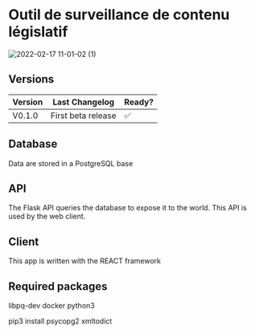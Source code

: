 # Outil de surveillance de contenu législatif
![2022-02-17 11-01-02 (1)](https://user-images.githubusercontent.com/10956689/154443534-dc474393-a9ce-4340-bf7c-649b8f545351.gif)


## Versions

| Version | Last Changelog | Ready? |
| ------- | -------------- | ------ |
| V0.1.0 | First beta release | ✅



## Database
Data are stored in a PostgreSQL base

## API
The Flask API queries the database to expose it to the world. This API is used by the web client.

## Client
This app is written with the REACT framework

## Required packages
libpq-dev
docker
python3

pip3 install psycopg2 xmltodict
